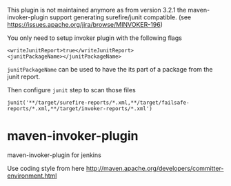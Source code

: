 This plugin is not maintained anymore as from version 3.2.1 the maven-invoker-plugin support generating surefire/junit compatible. (see https://issues.apache.org/jira/browse/MINVOKER-196) 

You only need to setup invoker plugin with the following flags

```
<writeJunitReport>true</writeJunitReport>
<junitPackageName></junitPackageName>
```

`junitPackageName` can be used to have the its part of a package from the junit report.

Then configure `junit` step to scan those files

```
junit('**/target/surefire-reports/*.xml,**/target/failsafe-reports/*.xml,**/target/invoker-reports/*.xml')
```


# maven-invoker-plugin
maven-invoker-plugin for jenkins

Use coding style from here http://maven.apache.org/developers/committer-environment.html
